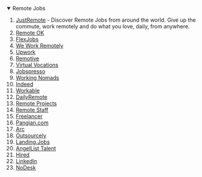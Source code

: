 <details open>
  <summary>Remote Jobs</summary>
  <ol>
    <li><a href="https://justremote.co/" target="blank">JustRemote</a> - Discover Remote Jobs from around the world. Give up the commute, work remotely and do what you love, daily, from anywhere.</li>
    <li><a href="https://remoteok.com/" target="blank">Remote OK</a></li>
    <li><a href="https://www.flexjobs.com/" target="blank">FlexJobs</a></li>
    <li><a href="https://weworkremotely.com/" target="blank">We Work Remotely</a></li>
    <li><a href="https://www.upwork.com/" target="blank">Upwork</a> </li>
    <li><a href='https://remotive.com/' target="blank">Remotive</a></li>
    <li><a href="https://www.virtualvocations.com/" target="blank">Virtual Vocations</a></li>
    <li><a href="https://jobspresso.co/" target="blank">Jobspresso</a></li>
    <li><a href="https://www.workingnomads.com/jobs" target="blank">Working Nomads</a></li>
    <li><a href="https://www.indeed.com/q-Remote-jobs.html" target="blank">Indeed</a></li>
    <li><a href="https://www.workable.com/" target="blank">Workable</a></li>
    <li><a href="https://dailyremote.com/" target="blank">DailyRemote</a></li>
    <li><a href="https://www.remoteprojects.io/" target="blank">Remote Projects</a></li>
    <li><a href="https://www.remotestaff.com.au/" target="blank">Remote Staff</a></li>
    <li><a href="https://www.freelancer.com/" target="blank">Freelancer</a></li>
    <li><a href="https://pangian.com/" target="blank">Pangian.com</a></li>
    <li><a href="https://arc.dev/" target="blank">Arc </a></li>
    <li><a href="https://www.outsourcely.com/" target="blank">Outsourcely</a></li>
    <li><a href="https://landing.jobs/" target="blank">Landing.Jobs</a></li>
    <li><a href="https://angel.co/" target="blank">AngelList Talent</a></li>
    <li><a href="https://hired.com/" target="blank">Hired</a></li>
    <li><a href="https://linkedin.com/jobs" target="blank">LinkedIn</a></li>
    <li><a href="https://nodesk.co/" target="blank">NoDesk</a></li>
  </ol>
</details>
